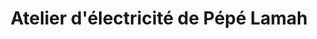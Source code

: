 ---
title: "Atelier d'électricité de Pépé Lamah"
url: /nzerekore/atelier-delectricite-de-pepe-lamah/
shop: électronique
---